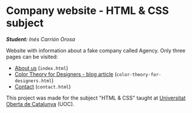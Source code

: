 # Company website - HTML & CSS subject

***Student:** Inés Carrión Orosa*

<p>Website with information about a fake company called Agency. Only three pages can be visited:
    <ul>
        <li><a href="https://inescarrion.github.io/uoc_htmlCss_finalProject/index.html">About us</a> (<code>index.html</code>)</li>
        <li><a href="https://inescarrion.github.io/uoc_htmlCss_finalProject/color-theory-for-designers.html">Color Theory for Designers - blog article</a> (<code>color-theory-for-designers.html</code>)</li>
        <li><a href="https://inescarrion.github.io/uoc_htmlCss_finalProject/contact.html">Contact</a> (<code>contact.html</code>)</li>
    </ul>
</p>

<p>This project was made for the subject "HTML & CSS" taught at <a href="https://www.uoc.edu/portal/es/index.html">Universitat Oberta de Catalunya</a> (UOC).</p>
